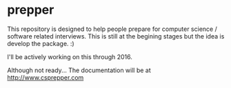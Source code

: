 # prepper
This repository is designed to help people prepare for computer science / software related interviews.  This is still at the begining stages but the idea is develop the package. :) 

I'll be actively working on this through 2016.

Although not ready...
The documentation will be at http://www.csprepper.com
